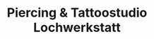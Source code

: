 ---
title: "Piercing & Tattoostudio Lochwerkstatt"
url: /luedenscheid/piercing-und-tattoostudio-lochwerkstatt/
shop: Tattoo
---